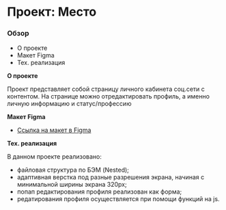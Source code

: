 # Проект: Место

### Обзор

* О проекте
* Макет Figma
* Тех. реализация

**О проекте**

Проект представляет собой страницу личного кабинета соц.сети с контентом. На странице можно отредактировать профиль, а именно личную информацию и статус/профессию

**Макет Figma**

* [Ссылка на макет в Figma](https://www.figma.com/file/2cn9N9jSkmxD84oJik7xL7/JavaScript.-Sprint-4?node-id=0%3A1)

**Тех. реализация**

В данном проекте реализовано:
*   файловая структура по БЭМ (Nested);
*   адаптивная верстка под разные разрешения экрана, начиная с минимальной ширины экрана 320px;
*   попап редактирования профиля реализован как форма;
*   редатирования профиля осуществляется при помощи функций на js.

